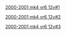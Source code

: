 [2000-2001 mk4 vr6 12v#1](https://yqwnig.dm.files.1drv.com/y4m5vS_qTW8h-fSNKEZLkPxB_uQ3KO1lNk9G5__9Qp3fiFacrxhA5jk2_oLxikipyR_D8KCXMvxByocYTkdnJ27yoCAsuex2ys-ZYneDNxzQsuNRzNm5TGIpgw3vgAfPtEc502fE9Z202lyypdZ1OP0TVuvd7F441xsKnKi_xprv3FspzyP9I6d23QCBSWaIryf6Bq1igHhXKNk86S675TD1Q/VR6%20AFP%20ENGINE%201.png?psid=1)

[2000-2001 mk4 vr6 12v#2](https://1drv.ms/u/s!Am-Oz2PU3e_dgX_w1ZmeUHq7IFy4?e=3Fzm5A)

[2000-2001 mk4 vr6 12v#3](https://1drv.ms/u/s!Am-Oz2PU3e_dggAF9dOsK5k0ELJP?e=GDvyHB)
